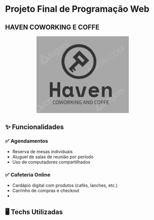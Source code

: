 <h1>Projeto Final de Programação Web</h1>

<h2>HAVEN COWORKING E COFFE</h2>
<div align="center"> <img src="Captura de tela 2025-04-11 135256.png" alt="Logo Haven Coworking" width="300"> </div>

## **✨ Funcionalidades**

### **✅ Agendamentos**
- Reserva de mesas individuais
- Aluguel de salas de reunião por período
- Uso de computadores compartilhados

### **✅ Cafeteria Online**
- Cardápio digital com produtos (cafés, lanches, etc.)
- Carrinho de compras e checkout
- 
## **🖥️ Techs Utilizadas**
  
